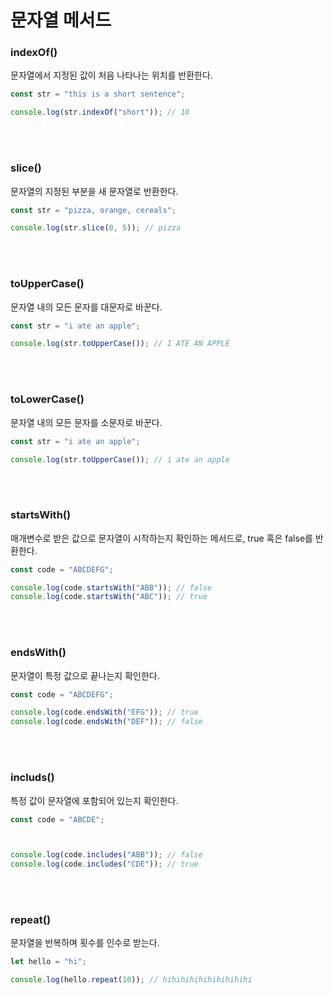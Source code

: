 # 문자열 메서드

### indexOf()

문자열에서 지정된 값이 처음 나타나는 위치를 반환한다.

```javascript
const str = "this is a short sentence";

console.log(str.indexOf("short")); // 10
```

</br>

</br>

### slice()

문자열의 지정된 부분을 새 문자열로 반환한다.

```javascript
const str = "pizza, orange, cereals";

console.log(str.slice(0, 5)); // pizza
```

</br>

</br>

### toUpperCase()

문자열 내의 모든 문자를 대문자로 바꾼다.

```javascript
const str = "i ate an apple";

console.log(str.toUpperCase()); // I ATE AN APPLE
```

</br>

</br>

### toLowerCase()

문자열 내의 모든 문자를 소문자로 바꾼다.

```javascript
const str = "i ate an apple";

console.log(str.toUpperCase()); // i ate an apple
```

</br>

</br>

### startsWith()

매개변수로 받은 값으로 문자열이 시작하는지 확인하는 메서드로, true 혹은 false를 반환한다.

```javascript
const code = "ABCDEFG";

console.log(code.startsWith("ABB")); // false
console.log(code.startsWith("ABC")); // true
```

</br>

</br>

### endsWith()

문자열이 특정 값으로 끝나는지 확인한다.

```javascript
const code = "ABCDEFG";

console.log(code.endsWith("EFG")); // true
console.log(code.endsWith("DEF")); // false
```

</br>

</br>

### includs()

특정 값이 문자열에 포함되어 있는지 확인한다.

```javascript
const code = "ABCDE";



console.log(code.includes("ABB")); // false
console.log(code.includes("CDE")); // true
```

</br>

</br>

### repeat()

문자열을 반복하며 횟수를 인수로 받는다.

```javascript
let hello = "hi";

console.log(hello.repeat(10)); // hihihihihihihihihihi
```

